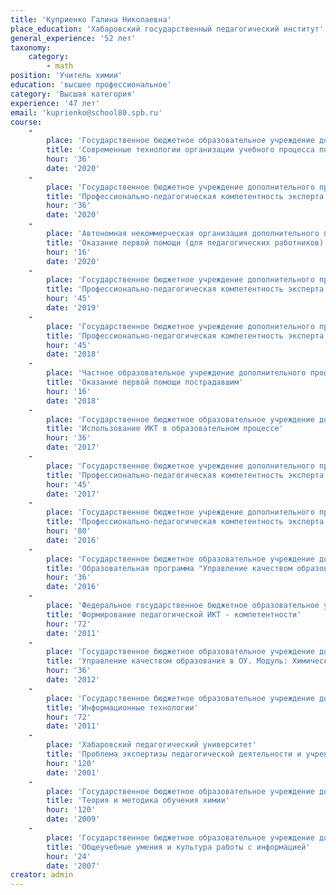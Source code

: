 ```yaml
---
title: 'Куприенко Галина Николаевна'
place_education: 'Хабаровский государственный педагогический институт'
general_experience: '52 лет'
taxonomy:
    category:
        - math
position: 'Учитель химии'
education: 'высшее профессиональное'
category: 'Высшая категория'
experience: '47 лет'
email: 'kuprienko@school80.spb.ru'
course: 
    -
        place: 'Государственное бюджетное образовательное учреждение дополнительного педагогического профессионального образования Центр повышения квалификации специалистов Петроградского района Санкт-Петербурга "Информационно-методический центр"'
        title: 'Современные технологии организации учебного процесса по химии, биологии и экологии на основе системно-деятельностного подхода'
        hour: '36'
        date: '2020'
    -
        place: 'Государственное бюджетное учреждение дополнительного профессионального образования «Санкт-Петербургский центр оценки качества образования и информационных технологий»'
        title: 'Профессионально-педагогическая компетентность эксперта государственной итоговой аттестации 9 классов (по химии)'
        hour: '36'
        date: '2020'
    -
        place: 'Автономная некоммерческая организация дополнительного профессионального образования "Учебный центр "Педагогический альянс"'
        title: 'Оказание первой помощи (для педагогических работников)'
        hour: '16'
        date: '2020'
    -
        place: 'Государственное бюджетное учреждение дополнительного профессионального образования «Санкт-Петербургский центр оценки качества образования и информационных технологий»'
        title: 'Профессионально-педагогическая компетентность эксперта государственной итоговой аттестации выпускников 9 классов (семинар для экспертов ОГЭ по химии)'
        hour: '45'
        date: '2019'
    -
        place: 'Государственное бюджетное учреждение дополнительного профессионального образования «Санкт-Петербургский центр оценки качества образования и информационных технологий»'
        title: 'Профессионально-педагогическая компетентность эксперта государственной (итоговой) аттестации выпускников IX классов в новой форме'
        hour: '45'
        date: '2018'
    -
        place: 'Частное образовательное учреждение дополнительного профессионального образования Образовательный центр охраны труда'
        title: 'Оказание первой помощи пострадавшим'
        hour: '16'
        date: '2018'
    -
        place: 'Государственное бюджетное образовательное учреждение дополнительного педагогического профессионального образования Центр повышения квалификации специалистов Петроградского района Санкт-Петербурга "Информационно-методический центр"'
        title: 'Использование ИКТ в образовательном процессе'
        hour: '36'
        date: '2017'
    -
        place: 'Государственное бюджетное учреждение дополнительного профессионального образования «Санкт-Петербургский центр оценки качества образования и информационных технологий»'
        title: 'Профессионально-педагогическая компетентность эксперта государственной (итоговой) аттестации выпускников IX классов в новой форме по химии"'
        hour: '45'
        date: '2017'
    -
        place: 'Государственное бюджетное учреждение дополнительного профессионального образования "Санкт-Петербургский центр оценки качества образования и информационных технологий"'
        title: 'Профессионально-педагогическая компетентность эксперта государственной (итоговой) аттестации выпускников IX классов в новой форме по химии"'
        hour: '80'
        date: '2016'
    -
        place: 'Государственное бюджетное образовательное учреждение дополнительного педагогического профессионального образования Центр повышения квалификации специалистов Петроградского района Санкт-Петербурга "Информационно-методический центр"'
        title: 'Образовательная программа "Управление качеством образования" Модуль "Методика подготовки учащихся к итоговой аттестации как реализация требований ФГОС"'
        hour: '36'
        date: '2016'
    -
        place: 'Федеральное государственное бюджетное образовательное учреждение высшего профессионального образования «Российский государственный педагогический университет им. А. И. Герцена»'
        title: 'Формирование педагогической ИКТ - компетентности'
        hour: '72'
        date: '2011'
    -
        place: 'Государственное бюджетное образовательное учреждение дополнительного педагогического профессионального образования Центр повышения квалификации специалистов Петроградского района Санкт-Петербурга "Информационно-методический центр"'
        title: 'Управление качеством образования в ОУ. Модуль: Химический эксперимент как средство достижения образовательного результата.'
        hour: '36'
        date: '2012'
    -
        place: 'Государственное бюджетное образовательное учреждение дополнительного педагогического профессионального образования Центр повышения квалификации специалистов Петроградского района Санкт-Петербурга "Информационно-методический центр"'
        title: 'Информационные технологии'
        hour: '72'
        date: '2011'
    -
        place: 'Хабаровский педагогический университет'
        title: 'Проблема экспертизы педагогической деятельности и учреждений образования'
        hour: '120'
        date: '2001'
    -
        place: 'Государственное бюджетное образовательное учреждение дополнительного профессионального образования (повышения квалификации) специалистов Санкт-Петербургская академия постдипломного педагогического образования'
        title: 'Теория и методика обучения химии'
        hour: '120'
        date: '2009'
    -
        place: 'Государственное бюджетное образовательное учреждение дополнительного педагогического профессионального образования Центр повышения квалификации специалистов Петроградского района Санкт-Петербурга "Информационно-методический центр"'
        title: 'Общеучебные умения и культура работы с информацией'
        hour: '24'
        date: '2007'
creator: admin
---
```

